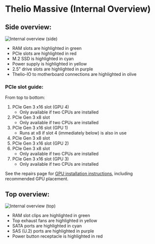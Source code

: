 # Thelio Massive (Internal Overview)

## Side overview:

![Internal overview (side)](./img/internal-overview-side.jpg)

- RAM slots are highlighted in green
- PCIe slots are highlighted in red
- M.2 SSD is highlighted in cyan
- Power supply is highlighted in yellow
- 2.5" drive slots are highlighted in purple
- Thelio-IO to motherboard connections are highlighted in olive

### PCIe slot guide:

From top to bottom:

1. PCIe Gen 3 x16 slot (GPU 4)
    - Only available if two CPUs are installed
2. PCIe Gen 3 x8 slot
    - Only available if two CPUs are installed
3. PCIe Gen 3 x16 slot (GPU 1)
    - Runs at x8 if slot 4 (immediately below) is also in use
4. PCIe Gen 3 x8 slot
5. PCIe Gen 3 x16 slot (GPU 2)
6. PCIe Gen 3 x8 slot
    - Only available if two CPUs are installed
7. PCIe Gen 3 x16 slot (GPU 3)
    - Only available if two CPUs are installed

See the repairs page for [GPU installation instructions](./repairs.md#replacing-a-gpu), including recommended GPU placement.

## Top overview:

![Internal overview (top)](./img/internal-overview-top.jpg)

- RAM slot clips are highlighted in green
- Top exhaust fans are highlighted in yellow
- SATA ports are highlighted in cyan
- SAS (U.2) ports are highlighted in purple
- Power button receptacle is highlighted in red

